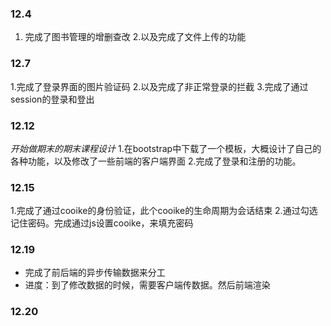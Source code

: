 ### 12.4
1. 完成了图书管理的增删查改
2.以及完成了文件上传的功能
### 12.7
1.完成了登录界面的图片验证码
2.以及完成了非正常登录的拦截
3.完成了通过session的登录和登出
### 12.12
 _开始做期末的期末课程设计_ 
1.在bootstrap中下载了一个模板，大概设计了自己的各种功能，以及修改了一些前端的客户端界面
2.完成了登录和注册的功能。
### 12.15
1.完成了通过cooike的身份验证，此个cooike的生命周期为会话结束
2.通过勾选记住密码。完成通过js设置cooike，来填充密码
### 12.19
- 完成了前后端的异步传输数据来分工
- 进度：到了修改数据的时候，需要客户端传数据。然后前端渲染
### 12.20
